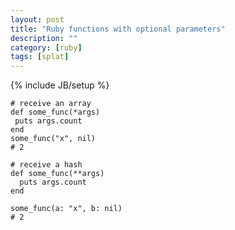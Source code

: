 ```yaml
---
layout: post
title: "Ruby functions with optional parameters"
description: ""
category: [ruby]
tags: [splat]
---
```

{% include JB/setup %}

    # receive an array
    def some_func(*args)
     puts args.count
    end
    some_func("x", nil)
    # 2

    # receive a hash
    def some_func(**args)
      puts args.count
    end

    some_func(a: "x", b: nil)
    # 2

